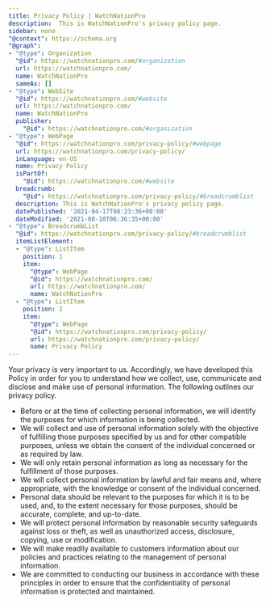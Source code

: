 ```yaml
---
title: Privacy Policy | WatchNationPro
description:  This is WatchNationPro's privacy policy page.
sidebar: none
"@context": https://schema.org
"@graph":
- "@type": Organization
  "@id": https://watchnationpro.com/#organization
  url: https://watchnationpro.com/
  name: WatchNationPro
  sameAs: []
- "@type": WebSite
  "@id": https://watchnationpro.com/#website
  url: https://watchnationpro.com/
  name: WatchNationPro
  publisher:
    "@id": https://watchnationpro.com/#organization
- "@type": WebPage
  "@id": https://watchnationpro.com/privacy-policy/#webpage
  url: https://watchnationpro.com/privacy-policy/
  inLanguage: en-US
  name: Privacy Policy
  isPartOf:
    "@id": https://watchnationpro.com/#website
  breadcrumb:
    "@id": https://watchnationpro.com/privacy-policy/#breadcrumblist
  description: This is WatchNationPro's privacy policy page.
  datePublished: '2021-04-17T08:23:36+00:00'
  dateModified: '2021-08-10T06:36:35+00:00'
- "@type": BreadcrumbList
  "@id": https://watchnationpro.com/privacy-policy/#breadcrumblist
  itemListElement:
  - "@type": ListItem
    position: 1
    item:
      "@type": WebPage
      "@id": https://watchnationpro.com/
      url: https://watchnationpro.com/
      name: WatchNationPro
  - "@type": ListItem
    position: 2
    item:
      "@type": WebPage
      "@id": https://watchnationpro.com/privacy-policy/
      url: https://watchnationpro.com/privacy-policy/
      name: Privacy Policy
---
```

Your privacy is very important to us. Accordingly, we have developed this Policy in order for you to understand how we collect, use, communicate and disclose and make use of personal information. The following outlines our privacy policy.

* Before or at the time of collecting personal information, we will identify the purposes for which information is being collected.
* We will collect and use of personal information solely with the objective of fulfilling those purposes specified by us and for other compatible purposes, unless we obtain the consent of the individual concerned or as required by law.
* We will only retain personal information as long as necessary for the fulfillment of those purposes.
* We will collect personal information by lawful and fair means and, where appropriate, with the knowledge or consent of the individual concerned.
* Personal data should be relevant to the purposes for which it is to be used, and, to the extent necessary for those purposes, should be accurate, complete, and up-to-date.
* We will protect personal information by reasonable security safeguards against loss or theft, as well as unauthorized access, disclosure, copying, use or modification.
* We will make readily available to customers information about our policies and practices relating to the management of personal information.
* We are committed to conducting our business in accordance with these principles in order to ensure that the confidentiality of personal information is protected and maintained.
